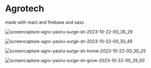 # Agrotech
made with react and firebase and sass

![screencapture-agro-yasiru-surge-sh-2023-10-22-00_26_29](https://github.com/yasiru2077/Agrotech/assets/96358931/89854cff-dcca-4749-a058-5a366577e644)

![screencapture-agro-yasiru-surge-sh-2023-10-22-00_30_49](https://github.com/yasiru2077/Agrotech/assets/96358931/bc4b5015-07cb-46c3-a829-1fd520f66c64)

![screencapture-agro-yasiru-surge-sh-home-2023-10-22-00_30_25](https://github.com/yasiru2077/Agrotech/assets/96358931/5026f913-34c8-4a1d-9326-1f4fbc65e547)

![screencapture-agro-yasiru-surge-sh-grow-2023-10-22-00_29_50](https://github.com/yasiru2077/Agrotech/assets/96358931/c0088225-05d1-44b3-bb09-0b0c37203563)

